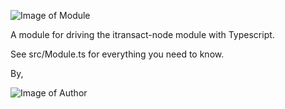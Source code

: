 ![Image of Module](https://github.com/jkassis/itransact-api-ts/tree/master/src/Module.png)

A module for driving the itransact-node module with Typescript.

See src/Module.ts for everything you need to know.





By,


![Image of Author](https://github.com/jkassis/itransact-api-ts/tree/master/src/Author.png)
